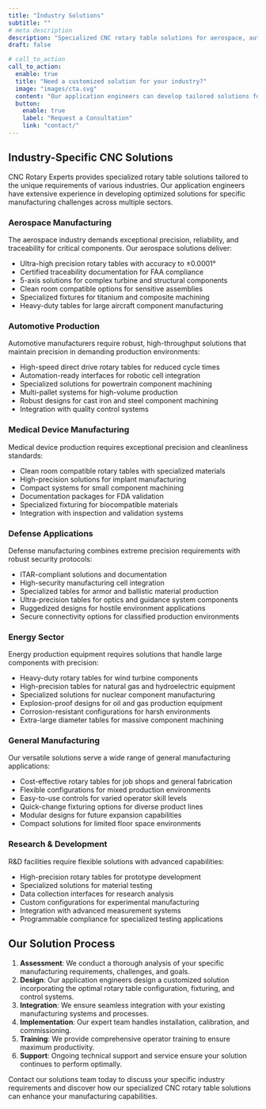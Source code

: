 ```yaml
---
title: "Industry Solutions"
subtitle: ""
# meta description
description: "Specialized CNC rotary table solutions for aerospace, automotive, medical, defense, and energy manufacturing applications. Discover how our precision equipment enhances productivity across industries."
draft: false

# call_to_action
call_to_action:
  enable: true
  title: "Need a customized solution for your industry?"
  image: "images/cta.svg"
  content: "Our application engineers can develop tailored solutions for your specific manufacturing challenges. Contact us for a consultation."
  button:
    enable: true
    label: "Request a Consultation"
    link: "contact/"
---
```


## Industry-Specific CNC Solutions

CNC Rotary Experts provides specialized rotary table solutions tailored to the unique requirements of various industries. Our application engineers have extensive experience in developing optimized solutions for specific manufacturing challenges across multiple sectors.

### Aerospace Manufacturing

The aerospace industry demands exceptional precision, reliability, and traceability for critical components. Our aerospace solutions deliver:

- Ultra-high precision rotary tables with accuracy to ±0.0001°
- Certified traceability documentation for FAA compliance
- 5-axis solutions for complex turbine and structural components
- Clean room compatible options for sensitive assemblies
- Specialized fixtures for titanium and composite machining
- Heavy-duty tables for large aircraft component manufacturing

### Automotive Production

Automotive manufacturers require robust, high-throughput solutions that maintain precision in demanding production environments:

- High-speed direct drive rotary tables for reduced cycle times
- Automation-ready interfaces for robotic cell integration
- Specialized solutions for powertrain component machining
- Multi-pallet systems for high-volume production
- Robust designs for cast iron and steel component machining
- Integration with quality control systems

### Medical Device Manufacturing

Medical device production requires exceptional precision and cleanliness standards:

- Clean room compatible rotary tables with specialized materials
- High-precision solutions for implant manufacturing
- Compact systems for small component machining
- Documentation packages for FDA validation
- Specialized fixturing for biocompatible materials
- Integration with inspection and validation systems

### Defense Applications

Defense manufacturing combines extreme precision requirements with robust security protocols:

- ITAR-compliant solutions and documentation
- High-security manufacturing cell integration
- Specialized tables for armor and ballistic material production
- Ultra-precision tables for optics and guidance system components
- Ruggedized designs for hostile environment applications
- Secure connectivity options for classified production environments

### Energy Sector

Energy production equipment requires solutions that handle large components with precision:

- Heavy-duty rotary tables for wind turbine components
- High-precision tables for natural gas and hydroelectric equipment
- Specialized solutions for nuclear component manufacturing
- Explosion-proof designs for oil and gas production equipment
- Corrosion-resistant configurations for harsh environments
- Extra-large diameter tables for massive component machining

### General Manufacturing

Our versatile solutions serve a wide range of general manufacturing applications:

- Cost-effective rotary tables for job shops and general fabrication
- Flexible configurations for mixed production environments
- Easy-to-use controls for varied operator skill levels
- Quick-change fixturing options for diverse product lines
- Modular designs for future expansion capabilities
- Compact solutions for limited floor space environments

### Research & Development

R&D facilities require flexible solutions with advanced capabilities:

- High-precision rotary tables for prototype development
- Specialized solutions for material testing
- Data collection interfaces for research analysis
- Custom configurations for experimental manufacturing
- Integration with advanced measurement systems
- Programmable compliance for specialized testing applications

## Our Solution Process

1. **Assessment**: We conduct a thorough analysis of your specific manufacturing requirements, challenges, and goals.
2. **Design**: Our application engineers design a customized solution incorporating the optimal rotary table configuration, fixturing, and control systems.
3. **Integration**: We ensure seamless integration with your existing manufacturing systems and processes.
4. **Implementation**: Our expert team handles installation, calibration, and commissioning.
5. **Training**: We provide comprehensive operator training to ensure maximum productivity.
6. **Support**: Ongoing technical support and service ensure your solution continues to perform optimally.

Contact our solutions team today to discuss your specific industry requirements and discover how our specialized CNC rotary table solutions can enhance your manufacturing capabilities. 